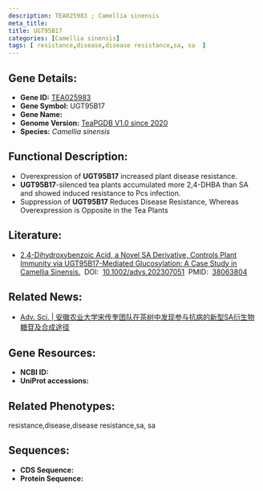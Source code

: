 ```yaml
---
description: TEA025983 ; Camellia sinensis
meta_title:
title: UGT95B17
categories: [Camellia sinensis]
tags: [ resistance,disease,disease resistance,sa, sa  ]
---
```


## Gene Details:
- **Gene ID:**	[TEA025983]()
- **Gene Symbol:** UGT95B17
- **Gene Name:** 
- **Genome Version:** [TeaPGDB V1.0 since 2020]()
- **Species:** *Camellia sinensis*

## Functional Description:
   - Overexpression of **UGT95B17** increased plant disease resistance. 
   - **UGT95B17**-silenced tea plants accumulated more 2,4-DHBA than SA and showed induced resistance to Pcs infection.
   - Suppression of **UGT95B17** Reduces Disease Resistance, Whereas Overexpression is Opposite in the Tea Plants

## Literature:
   - [2,4-Dihydroxybenzoic Acid, a Novel SA Derivative, Controls Plant Immunity via UGT95B17-Mediated Glucosylation: A Case Study in Camellia Sinensis.]( https://onlinelibrary.wiley.com/doi/10.1002/advs.202307051)&nbsp;&nbsp;DOI:&nbsp;&nbsp;[10.1002/advs.202307051](https://onlinelibrary.wiley.com/doi/10.1002/advs.202307051)&nbsp;&nbsp;PMID:&nbsp;&nbsp;[38063804](https://pubmed.ncbi.nlm.nih.gov/38063804/)

## Related News:
   - [Adv. Sci. | 安徽农业大学宋传奎团队在茶树中发现参与抗病的新型SA衍生物糖苷及合成途径](https://mp.weixin.qq.com/s?__biz=Mzg3MDEwNDEyMg==&mid=2247560746&idx=1&sn=83e5ec36b8549de3812a28269007c515&chksm=cfd2bb747eeed8945ae3054b8458a94e7d0fb6fca2e6bd6ef96e4ef166f7dd59dbed5c87acfa&scene=27#wechat_redirect)

## Gene Resources:
- **NCBI ID:** [](https://www.ncbi.nlm.nih.gov/gene/?term=)
- **UniProt accessions:** [](https://www.uniprot.org/uniprotkb//entry)

## Related Phenotypes:
resistance,disease,disease resistance,sa, sa 

## Sequences:
- **CDS Sequence:**
- **Protein Sequence:**
